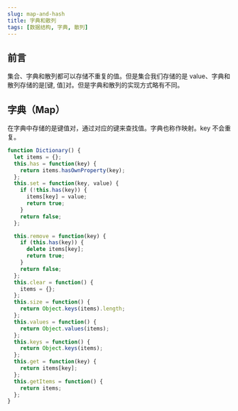 ```yaml
---
slug: map-and-hash
title: 字典和散列
tags: [数据结构, 字典, 散列]
---
```


## 前言

集合、字典和散列都可以存储不重复的值。但是集合我们存储的是 value、字典和散列存储的是[键, 值]对。但是字典和散列的实现方式略有不同。

## 字典（Map）

在字典中存储的是键值对，通过对应的键来查找值。字典也称作映射。key 不会重复。

```javascript
function Dictionary() {
  let items = {};
  this.has = function(key) {
    return items.hasOwnProperty(key);
  };
  this.set = function(key, value) {
    if (!this.has(key)) {
      items[key] = value;
      return true;
    }
    return false;
  };

  this.remove = function(key) {
    if (this.has(key)) {
      delete items[key];
      return true;
    }
    return false;
  };
  this.clear = function() {
    items = {};
  };
  this.size = function() {
    return Object.keys(items).length;
  };
  this.values = function() {
    return Object.values(items);
  };
  this.keys = function() {
    return Object.keys(items);
  };
  this.get = function(key) {
    return items[key];
  };
  this.getItems = function() {
    return items;
  };
}
```
